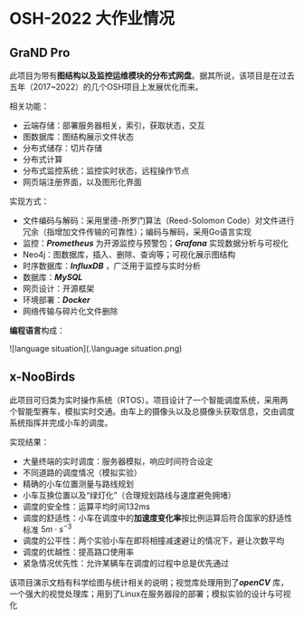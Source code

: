 # OSH-2022 大作业情况

## GraND Pro

此项目为带有**图结构以及监控运维模块的分布式网盘**。据其所说，该项目是在过去五年（2017~2022）的几个OSH项目上发展优化而来。

相关功能：

- 云端存储：部署服务器相关，索引，获取状态，交互
- 图数据库：图结构展示文件状态
- 分布式储存：切片存储
- 分布式计算
- 分布式监控系统：监控实时状态，远程操作节点
- 网页端注册界面，以及图形化界面



实现方式：

- 文件编码与解码：采用里德-所罗门算法（Reed-Solomon Code）对文件进行冗余（指增加文件传输的可靠性）；编码与解码，采用Go语言实现
- 监控：***Prometheus*** 为开源监控与预警包；***Grafana*** 实现数据分析与可视化
- Neo4j：图数据库，插入、删除、查询等；可视化展示图结构
- 时序数据库：***InfluxDB*** ，广泛用于监控与实时分析
- 数据库：***MySQL***
- 网页设计：开源框架
- 环境部署：***Docker***
- 网络传输与碎片化文件删除





**编程语言**构成：

![language situation](.\language situation.png)

## x-NooBirds

此项目可归类为实时操作系统（RTOS）。项目设计了一个智能调度系统，采用两个智能型赛车，模拟实时交通。由车上的摄像头以及总摄像头获取信息，交由调度系统指挥并完成小车的调度。

实现结果：

- 大量终端的实时调度：服务器模拟，响应时间符合设定
- 不同道路的调度情况（模拟实验）
- 精确的小车位置测量与路线规划
- 小车互换位置以及“绿灯化”（合理规划路线与速度避免拥堵）
- 调度的安全性：运算平均时间132ms
- 调度的舒适性：小车在调度中的**加速度变化率**按比例运算后符合国家的舒适性标准 $5m\cdot s^{-3}$
- 调度的公平性：两个实验小车在即将相撞减速避让的情况下，避让次数平均
- 调度的优越性：提高路口使用率
- 紧急情况优先性：允许某辆车在调度的过程中总是优先通过

该项目演示文档有科学绘图与统计相关的说明；视觉库处理用到了***openCV*** 库，一个强大的视觉处理库；用到了Linux在服务器段的部署；模拟实验的设计与可视化
